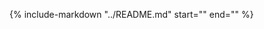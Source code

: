 {%
    include-markdown "../README.md"
    start="<!--tests-start-->"
    end="<!--tests-end-->"
%}
